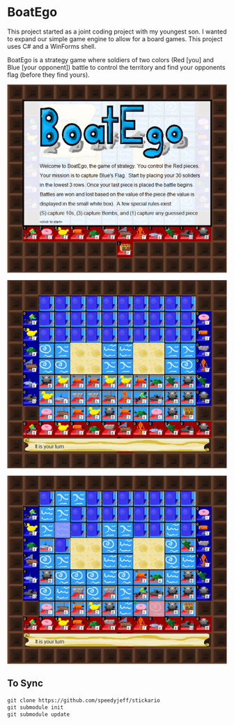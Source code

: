 # BoatEgo

This project started as a joint coding project with my youngest son.  I wanted to expand our simple game engine to allow for a board games.  This project uses C# and a WinForms shell.  

BoatEgo is a strategy game where soldiers of two colors (Red [you] and Blue [your opponent]) battle to control the territory and find your opponents flag (before they find yours).

![title](https://github.com/speedyjeff/boatego/blob/master/media/title.png)

![start](https://github.com/speedyjeff/boatego/blob/master/media/start.png)

![game play](https://github.com/speedyjeff/boatego/blob/master/media/gameplay.png)


## To Sync

```
git clone https://github.com/speedyjeff/stickario
git submodule init
git submodule update
```
